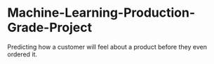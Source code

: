 # Machine-Learning-Production-Grade-Project
Predicting how a customer will feel about a product before they even ordered it.
